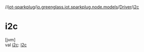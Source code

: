 //[iot-sparkplug](../../../index.md)/[io.greenglass.iot.sparkplug.node.models](../index.md)/[Driver](index.md)/[i2c](i2c.md)

# i2c

[jvm]\
val [i2c](i2c.md): [I2c](../-i2c/index.md)
